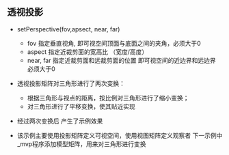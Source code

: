 ## 透视投影
- setPerspective(fov,apsect, near, far)
  - fov 指定垂直视角, 即可视空间顶面与底面之间的夹角，必须大于0
  - aspect 指定近裁剪面的宽高比 （宽度/高度）
  - near, far  指定近裁剪面和远裁剪面的位置 即可视空间的近边界和远边界 必须大于0

- 透视投影矩阵对三角形进行了两次变换：
  - 根据三角形与视点的距离，按比例对三角形进行了缩小变换；
  - 对三角形进行了平移变换，使其贴近实现 
- 经过两次变换后 产生了示例效果

- 该示例主要使用投影矩阵定义可视空间，使用视图矩阵定义观察者 下一示例中_mvp程序添加模型矩阵，用来对三角形进行变换
